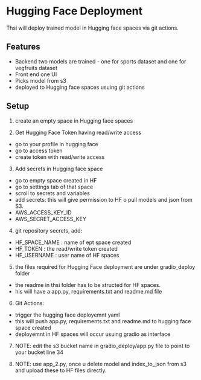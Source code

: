 # Hugging Face Deployment
Thsi will deploy trained model in Hugging face spaces via git actions. 

## Features

- Backend two models are trained - one for sports dataset and one for vegfruits dataset
- Front end one UI
- Picks model from s3
- deployed to Hugging face spaces usuing git actions

## Setup

1. create an empty space in Hugging face spaces

2. Get Hugging Face Token having read/write access
- go to your profile in hugging face
- go to access token
- create token with read/write access

3. Add secrets in Hugging face space
- go to empty space created in HF
- go to settings tab  of that space
- scroll to secrets and variables
- add secrets: this will give permission to HF o pull models and json from S3. 
-    AWS_ACCESS_KEY_ID
-    AWS_SECRET_ACCESS_KEY

4. git repository secrets, add:
- HF_SPACE_NAME  : name of ept space created
- HF_TOKEN : the read/write token created
- HF_USERNAME : user name of HF spaces

5. the files required for Hugging Face deployment are under gradio_deploy folder
- the readme in thsi folder has to be structed for HF spaces.
- his will have a app.py, requirements.txt and readme.md file

6. Git Actions:
- trigger the hugging face deployemnt yaml
- this will push app.py, requirements.txt and readme.md to hugging face space created
- deployemnt in HF spaces will occur usuing gradio as interface

7. NOTE: edit the s3 bucket name in gradio_deploy/app.py file to point to your bucket line 34

8. NOTE: use app_2.py, once u delete model and index_to_json from s3 and upload these to HF files directly. 

